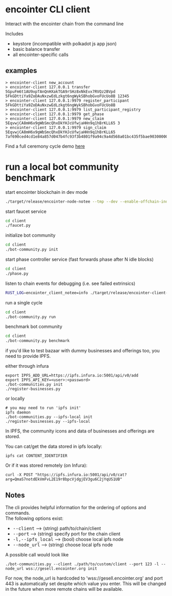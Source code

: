 # encointer CLI client
Interact with the encointer chain from the command line

Includes
* keystore (incompatible with polkadot js app json)
* basic balance transfer
* all encointer-specific calls

## examples
```
> encointer-client new_account
> encointer-client 127.0.0.1 transfer 5GpuFm6t1AU9xpTAnQnHXakTGA9rSHz8xNkEvx7RVQz2BVpd 5FkGDttiYa9ZoDAuNxzwEdLzkgt6ngWykSBhobGvoFUcUo8B 12345
> encointer-client 127.0.0.1:9979 register_participant 5FkGDttiYa9ZoDAuNxzwEdLzkgt6ngWykSBhobGvoFUcUo8B
> encointer-client 127.0.0.1:9979 list_participant_registry
> encointer-client 127.0.0.1:9979 get_phase
> encointer-client 127.0.0.1:9979 new_claim 5EqvwjCA8mH6x9gWbSmcQhxDkYHJcUfwjaHHn9q1hBrKLL65 3
> encointer-client 127.0.0.1:9979 sign_claim 5EqvwjCA8mH6x9gWbSmcQhxDkYHJcUfwjaHHn9q1hBrKLL65 7af690ced4cd1e84a857d047b4fc93f3b4801f9a94c9a4d568a01bc435f5bae903000000000000000000000003000000
```

Find a full ceremony cycle demo [here](./bootstrap_demo_community.py)

# run a local bot community benchmark

start encointer blockchain in dev mode
```bash
./target/release/encointer-node-notee --tmp --dev --enable-offchain-indexing true -lencointer=debug
```

start faucet service
```bash
cd client
./faucet.py
```

initialize bot community
```bash
cd client
./bot-community.py init
```

start phase controller service (fast forwards phase after N idle blocks)
```bash
cd client
./phase.py
```

listen to chain events for debugging (i.e. see failed extrinsics)
```bash
RUST_LOG=encointer_client_notee=info ./target/release/encointer-client-notee listen
```

run a single cycle
```bash
cd client
./bot-community.py run
```

benchmark bot community
```bash
cd client
./bot-community.py benchmark
```

if you'd like to test bazaar with dummy businesses and offerings too, you need to provide IPFS.

either through infura

```
export IPFS_ADD_URL=https://ipfs.infura.io:5001/api/v0/add
export IPFS_API_KEY=<user>:<password>
./bot-communities.py init
./register-businesses.py
```

or locally

```
# you may need to run 'ipfs init'
ipfs daemon
./bot-communities.py --ipfs-local init 
./register-businesses.py --ipfs-local
```

In IPFS, the community icons and data of businesses and offerings are stored.

You can cat/get the data stored in ipfs locally:
```
ipfs cat CONTENT_IDENTIFIER
```
Or if it was stored remotely (on Infura):
```
curl -X POST "https://ipfs.infura.io:5001/api/v0/cat?arg=QmaS7notdEkVmFvL2E19r8bpcVjdgjEV3gu6C2jYqUS1UB" 
```
## Notes

The cli provides helpful information for the ordering of options and commands. <br>
The following options exist:
* <kbd>--client</kbd> --> (string) path/to/chain/client
* <kbd>--port</kbd> --> (string) specify port for the chain client
* <kbd>-l,--ipfs_local</kbd> --> (bool) choose local ipfs node
* <kbd>--node_url</kbd> --> (string) choose local ipfs node

A possible call would look like

```
./bot-communities.py --client ./path/to/custom/client --port 123 -l --node_url wss://gesell.encointer.org init
```
For now, the node_url is hardcoded to 'wss://gesell.encointer.org' and port 443 is automatically set despite which value you enter. This will be changed in the future when more remote chains will be available. 
